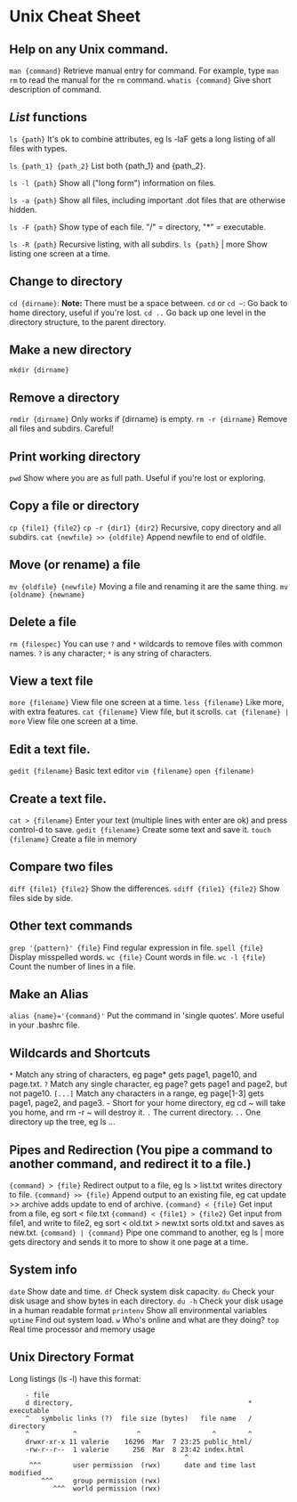 # Unix Cheat Sheet
## Help on any Unix command.
`man {command}` Retrieve manual entry for command. For example, type `man rm` to read the manual for the `rm` command.
`whatis {command}` Give short description of command.
## _List_ functions
`ls {path}`	It's ok to combine attributes, eg ls -laF gets a long listing of all files with types.

`ls {path_1} {path_2}`	List both {path_1} and {path_2}.

`ls -l {path}` Show all ("long form") information on files. 

`ls -a {path}`	Show all files, including important .dot files that are otherwise hidden.

`ls -F {path}`	Show type of each file. "/" = directory, "*" = executable.

`ls -R {path}`	Recursive listing, with all subdirs.
`ls {path}` | more	Show listing one screen at a time.
## Change to directory
`cd {dirname}`:	__Note:__ There must be a space between.
`cd` or `cd ~`:	Go back to home directory, useful if you're lost.
`cd ..`	Go back up one level in the directory structure, to the parent directory.
## Make a new directory
`mkdir {dirname}`	
## Remove a directory
`rmdir {dirname}`	Only works if {dirname} is empty.
`rm -r {dirname}`	Remove all files and subdirs. Careful!
## Print working directory
`pwd`	Show where you are as full path. Useful if you're lost or exploring.
## Copy a file or directory
`cp {file1} {file2}`
`cp -r {dir1} {dir2}`	Recursive, copy directory and all subdirs.
`cat {newfile} >> {oldfile}`	Append newfile to end of oldfile.
## Move (or rename) a file
`mv {oldfile} {newfile}`	Moving a file and renaming it are the same thing.
`mv {oldname} {newname}`	
## Delete a file
`rm {filespec}`	You can use `?` and `*` wildcards to remove files with common names. `?` is any character; `*` is any string of characters.


## View a text file
`more {filename}`	View file one screen at a time.
`less {filename}`	Like more, with extra features.
`cat {filename}`	View file, but it scrolls.
`cat {filename} | more`	View file one screen at a time.
## Edit a text file.
`gedit {filename}`	Basic text editor
`vim {filename}`
`open {filename)`

## Create a text file.
`cat > {filename}`	Enter your text (multiple lines with enter are ok) and press control-d to save.
`gedit {filename}`	Create some text and save it.
`touch {filename}`  Create a file in memory

## Compare two files
`diff {file1} {file2}` Show the differences.
`sdiff {file1} {file2}`	Show files side by side.

## Other text commands
`grep '{pattern}' {file}`	Find regular expression in file.
`spell {file}`	Display misspelled words.
`wc {file}`	Count words in file.
`wc -l {file}`	Count the number of lines in a file.

## Make an Alias
`alias {name}='{command}'` Put the command in 'single quotes'. More useful in your .bashrc file.
## Wildcards and Shortcuts

`*`	Match any string of characters, eg page* gets page1, page10, and page.txt.
`?`	Match any single character, eg page? gets page1 and page2, but not page10.
`[...]`	Match any characters in a range, eg page[1-3] gets page1, page2, and page3.
`~`	Short for your home directory, eg cd ~ will take you home, and rm -r ~ will destroy it.
`.`	The current directory.
`..`	One directory up the tree, eg ls ...

## Pipes and Redirection	(You pipe a command to another command, and redirect it to a file.)
`{command} > {file}`	Redirect output to a file, eg ls > list.txt writes directory to file.
`{command} >> {file}`	Append output to an existing file, eg cat update >> archive adds update to end of archive.
`{command} < {file}`	Get input from a file, eg sort < file.txt
`{command} < {file1} > {file2}`	Get input from file1, and write to file2, eg sort < old.txt > new.txt sorts old.txt and saves as new.txt.
`{command} | {command}`	Pipe one command to another, eg ls | more gets directory and sends it to more to show it one page at a time.

## System info
`date`	Show date and time.
`df`	Check system disk capacity.
`du`	Check your disk usage and show bytes in each directory.
`du -h`	Check your disk usage in a human readable format
`printenv`	Show all environmental variables
`uptime`	Find out system load.
`w`	Who's online and what are they doing?
`top`	Real time processor and memory usage

## Unix Directory Format
Long listings (ls -l) have this format:
```
    - file
    d directory,                                            * executable
    ^   symbolic links (?)  file size (bytes)   file name   / directory
    ^           ^               ^                  ^        ^
    drwxr-xr-x 11 valerie    16296  Mar  7 23:25 public_html/
    -rw-r--r--  1 valerie      256  Mar  8 23:42 index.html
                                            ^
     ^^^        user permission  (rwx)      date and time last modified
        ^^^     group permission (rwx)
           ^^^  world permission (rwx)
```
